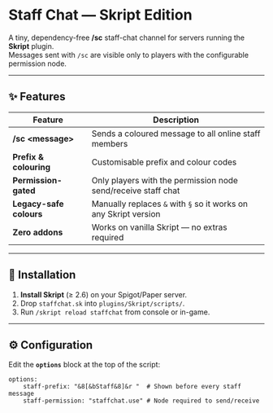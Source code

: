 # Staff Chat — Skript Edition

A tiny, dependency-free **/sc** staff-chat channel for servers running the **Skript** plugin.  
Messages sent with `/sc` are visible only to players with the configurable permission node.

---

## ✨ Features

| Feature                     | Description                                               |
|-----------------------------|-----------------------------------------------------------|
| **/sc &lt;message&gt;**     | Sends a coloured message to all online staff members      |
| **Prefix & colouring**      | Customisable prefix and colour codes                      |
| **Permission-gated**        | Only players with the permission node send/receive staff chat |
| **Legacy-safe colours**     | Manually replaces `&` with `§` so it works on any Skript version |
| **Zero addons**             | Works on vanilla Skript — no extras required              |

---

## 📂 Installation

1. **Install Skript** (≥ 2.6) on your Spigot/Paper server.  
2. Drop `staffchat.sk` into `plugins/Skript/scripts/`.  
3. Run `/skript reload staffchat` from console or in-game.

---

## ⚙️ Configuration

Edit the **`options`** block at the top of the script:

```skript
options:
    staff-prefix: "&8[&bStaff&8]&r "  # Shown before every staff message
    staff-permission: "staffchat.use" # Node required to send/receive
